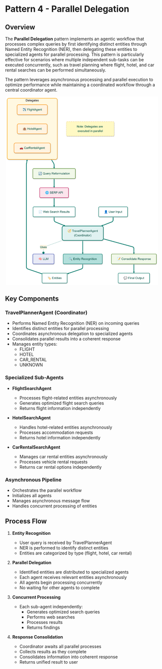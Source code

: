 # Pattern 4 - Parallel Delegation

## Overview

The **Parallel Delegation** pattern implements an agentic workflow that processes complex queries by first identifying distinct entities through Named Entity Recognition (NER), then delegating these entities to specialized agents for parallel processing. This pattern is particularly effective for scenarios where multiple independent sub-tasks can be executed concurrently, such as travel planning where flight, hotel, and car rental searches can be performed simultaneously.

The pattern leverages asynchronous processing and parallel execution to optimize performance while maintaining a coordinated workflow through a central coordinator agent.

<p align="center">
    <img src="../../../img/framework/parallel_delegation.png" alt="Parallel Delegation" width="500"/>
</p>

## Key Components

### TravelPlannerAgent (Coordinator)
- Performs Named Entity Recognition (NER) on incoming queries
- Identifies distinct entities for parallel processing
- Coordinates asynchronous delegation to specialized agents
- Consolidates parallel results into a coherent response
- Manages entity types:
  - FLIGHT
  - HOTEL
  - CAR_RENTAL
  - UNKNOWN

### Specialized Sub-Agents
- **FlightSearchAgent**
  - Processes flight-related entities asynchronously
  - Generates optimized flight search queries
  - Returns flight information independently

- **HotelSearchAgent**
  - Handles hotel-related entities asynchronously
  - Processes accommodation requests
  - Returns hotel information independently

- **CarRentalSearchAgent**
  - Manages car rental entities asynchronously
  - Processes vehicle rental requests
  - Returns car rental options independently

### Asynchronous Pipeline
- Orchestrates the parallel workflow
- Initializes all agents
- Manages asynchronous message flow
- Handles concurrent processing of entities

## Process Flow

1. **Entity Recognition**
   - User query is received by TravelPlannerAgent
   - NER is performed to identify distinct entities
   - Entities are categorized by type (flight, hotel, car rental)

2. **Parallel Delegation**
   - Identified entities are distributed to specialized agents
   - Each agent receives relevant entities asynchronously
   - All agents begin processing concurrently
   - No waiting for other agents to complete

3. **Concurrent Processing**
   - Each sub-agent independently:
     - Generates optimized search queries
     - Performs web searches
     - Processes results
     - Returns findings

4. **Response Consolidation**
   - Coordinator awaits all parallel processes
   - Collects results as they complete
   - Consolidates information into coherent response
   - Returns unified result to user